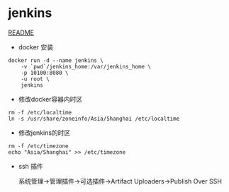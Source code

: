 # jenkins

[README](https://github.com/jenkinsci/docker)

- docker 安装

```
docker run -d --name jenkins \
    -v `pwd`/jenkins_home:/var/jenkins_home \
    -p 10100:8080 \
    -u root \
    jenkins
```

- 修改docker容器内时区

```
rm -f /etc/localtime 
ln -s /usr/share/zoneinfo/Asia/Shanghai /etc/localtime
```

- 修改jenkins的时区

```
rm -f /etc/timezone
echo "Asia/Shanghai" >> /etc/timezone
```

- ssh 插件

    系统管理→管理插件→可选插件→Artifact Uploaders→Publish Over SSH